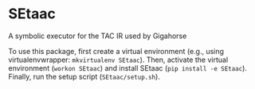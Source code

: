 # SEtaac

A symbolic executor for the TAC IR used by Gigahorse

To use this package, first create a virtual environment (e.g., using virtualenvwrapper: `mkvirtualenv SEtaac`). 
Then, activate the virtual environment (`workon SEtaac`) and install SEtaac (`pip install -e SEtaac`).
Finally, run the setup script (`SEtaac/setup.sh`).
